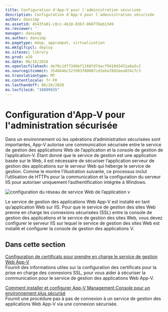 ```yaml
---
title: Configuration d'App-V pour l'administration sécurisée
description: Configuration d'App-V pour l'administration sécurisée
author: dansimp
ms.assetid: 4543fa81-c8cc-4b10-83b7-060778eb1349
ms.reviewer: ''
manager: dansimp
ms.author: dansimp
ms.pagetype: mdop, appcompat, virtualization
ms.mktglfcycl: deploy
ms.sitesec: library
ms.prod: w10
ms.date: 06/16/2016
ms.openlocfilehash: de70c1df734bbf1168fd7dacf9410d3451a8a3c2
ms.sourcegitcommit: 354664bc527d93f80687cd2eba70d1eea024c7c3
ms.translationtype: MT
ms.contentlocale: fr-FR
ms.lasthandoff: 06/26/2020
ms.locfileid: "10809035"
---
```

# Configuration d'App-V pour l'administration sécurisée


Dans un environnement où les opérations d’administration sécurisées sont importantes, App-V autorise une communication sécurisée entre le service de gestion des applications Web de l’application et la console de gestion de l’application-V. Étant donné que le service de gestion est une application basée sur le Web, il est nécessaire de sécuriser l’application serveur de gestion des applications sur le serveur Web qui héberge le service de gestion. Comme le montre l’illustration suivante, ce processus inclut l’utilisation de HTTPs pour la communication et la configuration du serveur IIS pour autoriser uniquement l’authentification intégrée à Windows.

![configuration du réseau de service Web de l’application v](images/appvmgmtwebservice.gif)

Le service de gestion des applications Web App-V est installé en tant qu’application Web sur IIS. Pour que le service de gestion des sites Web prenne en charge les connexions sécurisées (SSL) entre la console de gestion des applications et le service de gestion des sites Web, vous devez configurer le serveur IIS sur lequel le service de gestion des sites Web est installé et configurer la console de gestion des applications V.

## Dans cette section


<a href="" id="configuring-certificates-to-support-the-app-v-web-management-service"></a>[Configuration de certificats pour prendre en charge le service de gestion Web App-V](configuring-certificates-to-support-the-app-v-web-management-service.md)  
Fournit des informations utiles sur la configuration des certificats pour la prise en charge des connexions SSL, pour vous aider à sécuriser la communication pour le service de gestion des applications Web App-V.

<a href="" id="how-to-install-and-configure-the-app-v-management-console-for-a-more-secure-environment"></a>[Comment installer et configurer App-V Management Console pour un environnement plus sécurisé](how-to-install-and-configure-the-app-v-management-console-for-a-more-secure-environment.md)  
Fournit une procédure pas à pas de connexion à un service de gestion des applications Web App-V via une connexion sécurisée.

 

 






